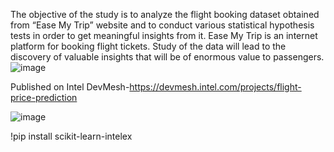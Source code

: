 The objective of the study is to analyze the flight booking dataset obtained from “Ease My Trip” website and to conduct various statistical  hypothesis tests in order to get meaningful insights from it. Ease My Trip is an internet platform for booking flight tickets. Study of the data will lead to the discovery of valuable insights that will be of enormous value to passengers.
![image](https://user-images.githubusercontent.com/118604310/231555158-42260ceb-d87c-45df-bd25-acfaf7ff010d.png)


Published on Intel DevMesh-https://devmesh.intel.com/projects/flight-price-prediction

![image](https://user-images.githubusercontent.com/118604310/226442203-888257dc-fed8-45be-9748-3193c11f2452.png)




!pip install scikit-learn-intelex
